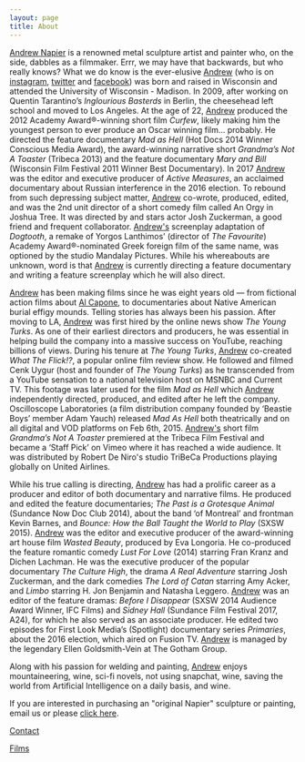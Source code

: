 ```yaml
---
layout: page
title: About
---
```

<a class="secret-link" href="/art-sucks">Andrew Napier</a> is a renowned metal sculpture artist and painter who, on the side, dabbles as a filmmaker. Errr, we may have that backwards, but who really knows? What we do know is the ever-elusive <a class="secret-link" href="/art-sucks">Andrew</a> (who is on <a href="https://www.instagram.com/andrewnapier/" target="_blank">instagram</a>, <a href="https://twitter.com/andrewnapier" target="_blank">twitter</a> and <a href="https://www.facebook.com/andrewnapier" target="_blank">facebook</a>) was born and raised in Wisconsin and attended the University of Wisconsin - Madison. In 2009, after working on Quentin Tarantino’s *Inglourious Basterds* in Berlin, the cheesehead left school and moved to Los Angeles. At the age of 22, <a class="secret-link" href="/art-sucks">Andrew</a> produced the 2012 Academy Award®-winning short film *Curfew*, likely making him the youngest person to ever produce an Oscar winning film... probably. He directed the feature documentary *Mad as Hell* (Hot Docs 2014 Winner Conscious Media Award), the award-winning narrative short *Grandma’s Not A Toaster* (Tribeca 2013) and the feature documentary *Mary and Bill* (Wisconsin Film Festival 2011 Winner Best Documentary). In 2017 <a class="secret-link" href="/art-sucks">Andrew</a> was the editor and executive producer of *Active Measures*, an acclaimed documentary about Russian interference in the 2016 election. To rebound from such depressing subject matter, <a class="secret-link" href="/art-sucks">Andrew</a> co-wrote, produced, edited, and was the 2nd unit director of a short comedy film called An Orgy in Joshua Tree. It was directed by and stars actor Josh Zuckerman, a good friend and frequent collaborator. <a class="secret-link" href="/art-sucks">Andrew's</a> screenplay adaptation of *Dogtooth*, a remake of Yorgos Lanthimos’ (director of *The Favourite*) Academy Award®-nominated Greek foreign film of the same name, was optioned by the studio Mandalay Pictures. While his whereabouts are unknown, word is that <a class="secret-link" href="/art-sucks">Andrew</a> is currently directing a feature documentary and writing a feature screenplay which he will also direct.

<a class="secret-link" href="/art-sucks">Andrew</a> has been making films since he was eight years old — from fictional action films about <a class="alt-link" href="/cutting-room-floor">Al Capone</a>, to documentaries about Native American burial effigy mounds. Telling stories has always been his passion. After moving to LA, <a class="secret-link" href="/art-sucks">Andrew</a> was first hired by the online news show *The Young Turks*. As one of their earliest directors and producers, he was essential in helping build the company into a massive success on YouTube, reaching billions of views. During his tenure at *The Young Turks*, <a class="secret-link" href="/art-sucks">Andrew</a> co-created *What The Flick!?*, a popular online film review show. He followed and filmed Cenk Uygur (host and founder of *The Young Turks*) as he transcended from a YouTube sensation to a national television host on MSNBC and Current TV. This footage was later used for the film *Mad as Hell* which <a class="secret-link" href="/art-sucks">Andrew</a> independently directed, produced, and edited after he left the company. Oscilloscope Laboratories (a film distribution company founded by ‘Beastie Boys’ member Adam Yauch) released *Mad As Hell* both theatrically and on all digital and VOD platforms on Feb 6th, 2015. <a class="secret-link" href="/art-sucks">Andrew's</a> short film *Grandma’s Not A Toaster* premiered at the Tribeca Film Festival and became a ‘Staff Pick’ on Vimeo where it has reached a wide audience. It was distributed by Robert De Niro's studio TriBeCa Productions playing globally on United Airlines.

While his true calling is directing, <a class="secret-link" href="/art-sucks">Andrew</a> has had a prolific career as a producer and editor of both documentary and narrative films. He produced and edited the feature documentaries; *The Past is a Grotesque Animal* (Sundance Now Doc Club 2014), about the band ‘of Montreal’ and frontman Kevin Barnes, and *Bounce: How the Ball Taught the World to Play* (SXSW 2015). <a class="secret-link" href="/art-sucks">Andrew</a> was the editor and executive producer of the award-winning art house film *Wasted Beauty*, produced by Eva Longoria. He co-produced the feature romantic comedy *Lust For Love* (2014) starring Fran Kranz and Dichen Lachman. He was the executive producer of the popular documentary *The Culture High*, the drama *A Real Adventure* starring Josh Zuckerman, and the dark comedies *The Lord of Catan* starring Amy Acker, and *Limbo* starring H. Jon Benjamin and Natasha Leggero. <a class="secret-link" href="/art-sucks">Andrew</a> was an editor of the feature dramas: *Before I Disappear* (SXSW 2014 Audience Award Winner, IFC Films) and *Sidney Hall* (Sundance Film Festival 2017, A24), for which he also served as an associate producer. He edited two episodes for First Look Media’s (Spotlight) documentary series *Primaries*, about the 2016 election, which aired on Fusion TV. <a class="secret-link" href="/art-sucks">Andrew</a> is managed by the legendary Ellen Goldsmith-Vein at The Gotham Group.

Along with his passion for welding and painting, <a class="secret-link" href="/art-sucks">Andrew</a> enjoys mountaineering, wine, sci-fi novels, not using snapchat, wine, saving the world from Artificial Intelligence on a daily basis, and wine.

If you are interested in purchasing an "original Napier" sculpture or painting, email us or please <a class="secret-link" href="/art-sucks" style="text-decoration:underline;">click here</a>.

<a href="/contact" class="btn">Contact</a>

<a href="/films" class="btn mt0">Films</a>
